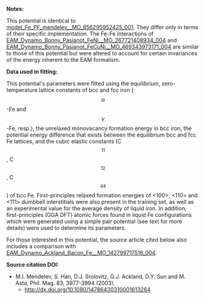 **Notes:**

This potential is identical to [model_Fe_PF_mendelev__MO_856295952425_001](https://openkim.org/cite/MO_856295952425_001).  They differ only in terms of their specific implementation.  The Fe-Fe interactions of [EAM_Dynamo_Bonny_Pasianot_FeNi__MO_267721408934_004](https://openkim.org/cite/MO_267721408934_004) and [EAM_Dynamo_Bonny_Pasianot_FeCuNi__MO_469343973171_004](https://openkim.org/cite/MO_469343973171_004) are similar to those of this potential but were altered to account for certain invariances of the energy inherent to the EAM formalism.

**Data used in fitting:**

This potential's parameters were fitted using the equilibrium, zero-temperature lattice constants of bcc and fcc iron ($$\alpha$$-Fe and $$\gamma$$-Fe, resp.), the unrelaxed monovacancy formation energy in bcc iron, the potential energy difference that exists between the equilibrium bcc and fcc Fe lattices, and the cubic elastic constants (C$$_{11}$$, C$$_{12}$$, C$$_{44}$$) of bcc Fe.  First-principles relaxed formation energies of <100>, <110> and <111> dumbbell interstitials were also present in the training set, as well as an experimental value for the average density of liquid iron.  In addition, first-principles (GGA DFT) atomic forces found in liquid Fe configurations which were generated using a simple pair potential (see text for more details) were used to determine its parameters.

For those interested in this potential, the source article cited below also includes a comparison with [EAM_Dynamo_Ackland_Bacon_Fe__MO_142799717516_004](https://openkim.org/cite/MO_142799717516_004).

**Source citation DOI:**

* M.I. Mendelev, S. Han, D.J. Srolovitz, G.J. Ackland, D.Y. Sun and M. Asta, Phil. Mag. 83, 3977-3994 (2003).
    - http://dx.doi.org/10.1080/14786430310001613264
